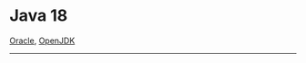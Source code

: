 # Java 18

[Oracle](https://www.oracle.com/java/technologies/javase/18-relnote-issues.html), [OpenJDK](https://openjdk.org/projects/jdk/18/)

<hr>

### 